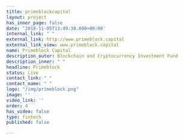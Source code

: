 ```yaml
---
title: primeblockcapital
layout: project
has_inner_page: false
date: '2018-11-05T13:49:30.000+00:00'
internal_link: " "
external_link: http://www.primeblock.capital
external_link_view: www.primeblock.capital
name: Primeblock Capital
description_outer: Blockchain and Cryptocurrency Investment Fund
description_inner: " "
headline: Primeblock
status: Live
contact_link: " "
contact_name: " "
logo: "/img/primeblock.png"
image: ''
video_link: ''
order: 4
has_video: false
type: fintech
published: false

---
```

